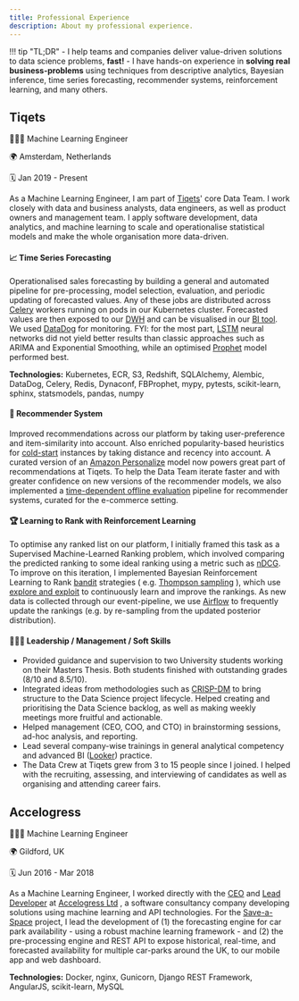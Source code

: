 ```yaml
---
title: Professional Experience
description: About my professional experience.
---
```


!!! tip "TL;DR"
    - I help teams and companies deliver value-driven solutions to data science problems, **fast!**
    - I have hands-on experience in **solving real business-problems** using techniques from descriptive
      analytics, Bayesian inference, time series forecasting, recommender systems, reinforcement learning, 
      and many others.



## Tiqets

👨🏽‍🏭 Machine Learning Engineer

🌍 Amsterdam, Netherlands

🗓️ Jan 2019 - Present

As a Machine Learning Engineer, I am part of [Tiqets](https://www.tiqets.com/en/)' core Data Team. I work
closely with data and business analysts, data engineers, as well as product owners and management team. I
apply software development, data analytics, and machine learning to scale and operationalise statistical
models and make the whole organisation more data-driven.

#### 📈 Time Series Forecasting

Operationalised sales forecasting by building a general and automated pipeline for pre-processing, model
selection, evaluation, and periodic updating of forecasted values. Any of these jobs are distributed
across [Celery](https://github.com/celery/celery) workers running on pods in our Kubernetes cluster.
Forecasted values are then exposed to our [DWH](https://aws.amazon.com/redshift/) and can be visualised in
our [BI tool](https://looker.com/). We used [DataDog](https://www.datadoghq.com/) for monitoring. FYI: for
the most part, [LSTM](https://en.wikipedia.org/wiki/Long_short-term_memory) neural networks did not yield
better results than classic approaches such as ARIMA and Exponential Smoothing, while an
optimised [Prophet](https://facebook.github.io/prophet/) model performed best.

**Technologies:** Kubernetes, ECR, S3, Redshift, SQLAlchemy, Alembic, DataDog, Celery, Redis, Dynaconf,
FBProphet, mypy, pytests, scikit-learn, sphinx, statsmodels, pandas, numpy

#### 🎥 Recommender System

Improved recommendations across our platform by taking user-preference and item-similarity into account. Also
enriched popularity-based heuristics for [cold-start](https://recsyswiki.com/wiki/Cold-start_problem)
instances by taking distance and recency into account. A curated version of
an [Amazon Personalize](https://aws.amazon.com/personalize/) model now powers great part of recommendations
at Tiqets. To help the Data Team iterate faster and with greater confidence on new versions of the
recommender models, we also implemented
a [time-dependent offline evaluation](http://adrem.uantwerpen.be/bibrem/pubs/OfflineEvalJeunen2018.pdf)
pipeline for recommender systems, curated for the e-commerce setting.

#### 🏆 Learning to Rank with Reinforcement Learning

To optimise any ranked list on our platform, I initially framed this task as a Supervised Machine-Learned
Ranking problem, which involved comparing the predicted ranking to some ideal ranking using a metric such
as [nDCG](https://en.wikipedia.org/wiki/Discounted_cumulative_gain#Normalized_DCG). To improve on this
iteration, I implemented Bayesian Reinforcement Learning to
Rank [bandit](https://en.wikipedia.org/wiki/Multi-armed_bandit) strategies (
e.g. [Thompson sampling](https://en.wikipedia.org/wiki/Thompson_sampling) ), which
use [explore and exploit](https://conceptually.org/concepts/explore-or-exploit) to continuously learn and
improve the rankings. As new data is collected through our event-pipeline, we
use [Airflow](https://airflow.apache.org/) to frequently update the rankings (e.g. by re-sampling from the
updated posterior distribution).

#### 👨🏽‍💼 Leadership / Management / Soft Skills

- Provided guidance and supervision to two University students working on their Masters Thesis. Both students
  finished with outstanding grades (8/10 and 8.5/10).
- Integrated ideas from methodologies such
  as [CRISP-DM](https://en.wikipedia.org/wiki/Cross-industry_standard_process_for_data_mining) to bring
  structure to the Data Science project lifecycle. Helped creating and prioritising the Data Science backlog,
  as well as making weekly meetings more fruitful and actionable.
- Helped management (CEO, COO, and CTO) in brainstorming sessions, ad-hoc analysis, and reporting.
- Lead several company-wise trainings in general analytical competency and advanced
  BI ([Looker](https://looker.com/)) practice.
- The Data Crew at Tiqets grew from 3 to 15 people since I joined. I helped with the recruiting, assessing,
  and interviewing of candidates as well as organising and attending career fairs.

## Accelogress

👨🏽‍🏭 Machine Learning Engineer

🌍 Gildford, UK

🗓️ Jun 2016 - Mar 2018

As a Machine Learning Engineer, I worked directly with
the [CEO](https://www.linkedin.com/in/ralfkernchen/?originalSubdomain=uk)
and [Lead Developer](https://www.linkedin.com/in/mtalhaf/) at [Accelogress Ltd](https://www.accelogress.com/)
, a software consultancy company developing solutions using machine learning and API technologies. For
the [Save-a-Space](https://save-a-space.com/) project, I lead the development of (1) the forecasting engine
for car park availability - using a robust machine learning framework - and (2) the pre-processing engine and
REST API to expose historical, real-time, and forecasted availability for multiple car-parks around the UK,
to our mobile app and web dashboard.

**Technologies:** Docker, nginx, Gunicorn, Django REST Framework, AngularJS, scikit-learn, MySQL
